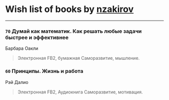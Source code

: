 # Wish list of books by [nzakirov](https://plus.google.com/u/0/107015185865743977724/)
---

### `70` Думай как математик. Как решать любые задачи быстрее и эффективнее
Барбара Оакли
> Электронная FB2,  бумажная
> Саморазвитие, мышление.

### `60` Принципы. Жизнь и работа
Рэй Далио
> Электронная FB2, Аудиокнига
> Саморазвитие, мотивация.

